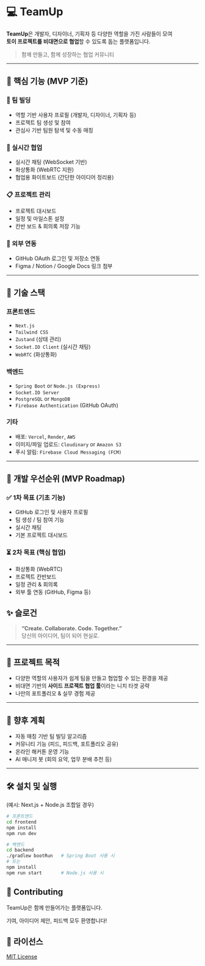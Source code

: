 # 💻 TeamUp

**TeamUp**은 개발자, 디자이너, 기획자 등 다양한 역할을 가진 사람들이 모여  
**토이 프로젝트를 비대면으로 협업**할 수 있도록 돕는 플랫폼입니다.

> 함께 만들고, 함께 성장하는 협업 커뮤니티

---

## 🚀 핵심 기능 (MVP 기준)

### 👥 팀 빌딩
- 역할 기반 사용자 프로필 (개발자, 디자이너, 기획자 등)
- 프로젝트 팀 생성 및 참여
- 관심사 기반 팀원 탐색 및 수동 매칭

### 💬 실시간 협업
- 실시간 채팅 (WebSocket 기반)
- 화상통화 (WebRTC 지원)
- 협업용 화이트보드 (간단한 아이디어 정리용)

### 📋 프로젝트 관리
- 프로젝트 대시보드
- 일정 및 마일스톤 설정
- 칸반 보드 & 회의록 저장 기능

### 🔗 외부 연동
- GitHub OAuth 로그인 및 저장소 연동
- Figma / Notion / Google Docs 링크 첨부

---

## 🧱 기술 스택

### 프론트엔드
- `Next.js`
- `Tailwind CSS`
- `Zustand` (상태 관리)
- `Socket.IO Client` (실시간 채팅)
- `WebRTC` (화상통화)

### 백엔드
- `Spring Boot` or `Node.js (Express)`
- `Socket.IO Server`
- `PostgreSQL` or `MongoDB`
- `Firebase Authentication` (GitHub OAuth)

### 기타
- 배포: `Vercel`, `Render`, `AWS`
- 이미지/파일 업로드: `Cloudinary` or `Amazon S3`
- 푸시 알림: `Firebase Cloud Messaging (FCM)`

---

## 🧪 개발 우선순위 (MVP Roadmap)

### ✅ 1차 목표 (기초 기능)
- GitHub 로그인 및 사용자 프로필
- 팀 생성 / 팀 참여 기능
- 실시간 채팅
- 기본 프로젝트 대시보드

### ⏳ 2차 목표 (핵심 협업)
- 화상통화 (WebRTC)
- 프로젝트 칸반보드
- 일정 관리 & 회의록
- 외부 툴 연동 (GitHub, Figma 등)


## ✨ 슬로건

> **“Create. Collaborate. Code. Together.”**  
> 당신의 아이디어, 팀이 되어 현실로.

---

## 📎 프로젝트 목적

- 다양한 역할의 사용자가 쉽게 팀을 만들고 협업할 수 있는 환경을 제공
- 비대면 기반의 **사이드 프로젝트 협업 툴**이라는 니치 타겟 공략
- 나만의 포트폴리오 & 실무 경험 제공

---

## 📌 향후 계획

- 자동 매칭 기반 팀 빌딩 알고리즘
- 커뮤니티 기능 (피드, 피드백, 포트폴리오 공유)
- 온라인 해커톤 운영 기능
- AI 매니저 봇 (회의 요약, 업무 분배 추천 등)

---

## 🛠️ 설치 및 실행

(예시: Next.js + Node.js 조합일 경우)

```bash
# 프론트엔드
cd frontend
npm install
npm run dev

# 백엔드
cd backend
./gradlew bootRun   # Spring Boot 사용 시
# 또는
npm install
npm run start       # Node.js 사용 시
```

## 🤝 Contributing

TeamUp은 함께 만들어가는 플랫폼입니다.

기여, 아이디어 제안, 피드백 모두 환영합니다!

## 📄 라이선스

[MIT License](./LICENSE)
